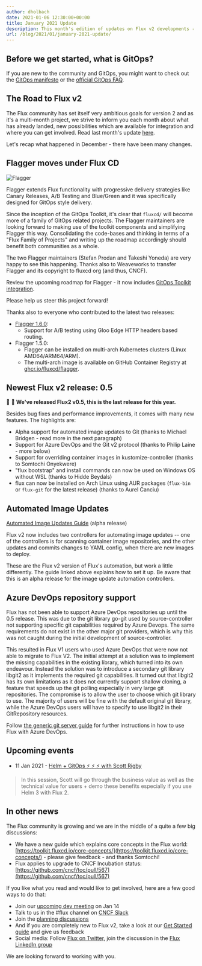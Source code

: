 ```yaml
---
author: dholbach
date: 2021-01-06 12:30:00+00:00
title: January 2021 Update
description: This month's edition of updates on Flux v2 developments - 0.5.0 release, Flagger is a Flux project, first Alpha of Image Update functionality, new guides and more.
url: /blog/2021/01/january-2021-update/
---
```


**Before we get started, what is GitOps?**
------------------------------------------

If you are new to the community and GitOps, you might want to check out
the [GitOps manifesto](https://www.weave.works/blog/what-is-gitops-really)
or the [official GitOps FAQ](https://www.weave.works/blog/the-official-gitops-faq).

**The Road to Flux v2**
-----------------------

The Flux community has set itself very ambitious goals for version 2 and
as it's a multi-month project, we strive to inform you each month about
what has already landed, new possibilities which are available for
integration and where you can get involved. Read last month's update
[here](https://fluxcd.io/blog/2020/12/december-update/).

Let's recap what happened in December - there have been many changes.

Flagger moves under Flux CD
---------------------------

![Flagger](../../../../img/flagger-gitops.png)

Flagger extends Flux functionality with progressive delivery strategies
like Canary Releases, A/B Testing and Blue/Green and it was specifically
designed for GitOps style delivery.

Since the inception of the GitOps Toolkit, it's clear that `fluxcd/` will
become more of a family of GitOps related projects. The Flagger
maintainers are looking forward to making use of the toolkit components
and simplifying Flagger this way. Consolidating the code-bases and
thinking in terms of a "Flux Family of Projects" and writing up the
roadmap accordingly should benefit both communities as a whole.

The two Flagger maintainers (Stefan Prodan and Takeshi Yoneda) are very
happy to see this happening. Thanks also to Weaveworks to transfer
Flagger and its copyright to fluxcd org (and thus, CNCF).

Review the upcoming roadmap for Flagger - it now includes [GitOps
Toolkit integration](https://github.com/fluxcd/flagger#roadmap).

Please help us steer this project forward!

Thanks also to everyone who contributed to the latest two releases:

- [Flagger 1.6.0](https://github.com/fluxcd/flagger/pull/774/files):
  - Support for A/B testing using Gloo Edge HTTP headers based routing.
- Flagger 1.5.0:
  - Flagger can be installed on multi-arch Kubernetes clusters (Linux AMD64/ARM64/ARM).
  - The multi-arch image is available on GitHub Container Registry at
    [ghcr.io/fluxcd/flagger](https://github.com/orgs/fluxcd/packages/container/package/flagger).

**Newest Flux v2 release: 0.5**
-------------------------------

:rocket: :gift: **We\'ve released Flux2 v0.5, this is the
last release for this year.**

Besides bug fixes and performance
improvements, it comes with many new features. The highlights are:

- Alpha support for automated image updates to Git (thanks to Michael Bridgen - read more in the next paragraph)
- Support for Azure DevOps and the Git v2 protocol (thanks to Philip Laine - more below)
- Support for overriding container images in kustomize-controller (thanks to Somtochi Onyekwere)
- "flux bootstrap" and install commands can now be used on Windows OS without WSL (thanks to Hidde Beydals)
- flux can now be installed on Arch Linux using AUR packages (`flux-bin` or `flux-git` for the latest release) (thanks to Aurel Canciu)

Automated Image Updates
-----------------------

[Automated Image Updates Guide](https://toolkit.fluxcd.io/guides/image-update/) (alpha release)

Flux v2 now includes two controllers for automating image updates \--
one of the controllers is for scanning container image repositories, and
the other updates and commits changes to YAML config, when there are new
images to deploy.

These are the Flux v2 version of Flux's automation, but work a little
differently. The guide linked above explains how to set it up. Be aware
that this is an alpha release for the image update automation
controllers.

Azure DevOps repository support
-------------------------------

Flux has not been able to support Azure DevOps repositories up until the
0.5 release. This was due to the git library go-git used by
source-controller not supporting specific git capabilities required by
Azure Devops. The same requirements do not exist in the other major git
providers, which is why this was not caught during the initial
development of source-controller.

This resulted in Flux V1 users who used Azure DevOps that were now not
able to migrate to Flux V2. The initial attempt at a solution was to
implement the missing capabilities in the existing library, which turned
into its own endeavour. Instead the solution was to introduce a
secondary git library libgit2 as it implements the required git
capabilities. It turned out that libgit2 has its own limitations as it
does not currently support shallow cloning, a feature that speeds up the
git polling especially in very large git repositories. The compromise is
to allow the user to choose which git library to use. The majority of
users will be fine with the default original git library, while the
Azure DevOps users will have to specify to use libgit2 in their
GitRepository resources.

Follow [the generic git server
guide](https://toolkit.fluxcd.io/guides/installation/#generic-git-server)
for further instructions in how to use Flux with Azure DevOps.

Upcoming events
---------------

- 11 Jan 2021 - [Helm + GitOps :zap: :zap: :zap: with Scott Rigby](https://www.meetup.com/GitOps-Community/events/275348736/)

> In this session, Scott will go through the business value as well as
> the technical value for users + demo these benefits especially if you
> use Helm 3 with Flux 2.

**In other news**
-----------------

The Flux community is growing and we are in the middle of a quite a few
big discussions:

- We have a new guide which explains core concepts in the Flux world: [https://toolkit.fluxcd.io/core-concepts/](https://toolkit.fluxcd.io/core-concepts/) - please give feedback - and thanks Somtochi!
- Flux applies to upgrade to CNCF Incubation status: [https://github.com/cncf/toc/pull/567](https://github.com/cncf/toc/pull/567)

If you like what you read and would like to get involved, here are a few
good ways to do that:

- Join our [upcoming dev meeting](https://github.com/fluxcd/community#meetings) on Jan 14
- Talk to us in the \#flux channel on [CNCF Slack](https://slack.cncf.io/)
- Join the [planning discussions](https://github.com/fluxcd/flux2/discussions)
- And if you are completely new to Flux v2, take a look at our [Get Started guide](https://toolkit.fluxcd.io/get-started/) and give us feedback
- Social media: Follow [Flux on Twitter](https://twitter.com/fluxcd), join the discussion in the [Flux LinkedIn group](https://www.linkedin.com/groups/8985374/)

We are looking forward to working with you.
